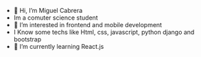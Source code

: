 - 👋 Hi, I’m Miguel Cabrera
- Im a comuter science student
- 👀 I’m interested in frontend and mobile development
- I Know some techs like Html, css, javascript, python django and bootstrap
- 🌱 I’m currently learning React.js
